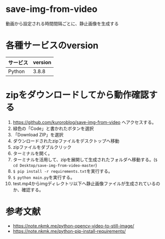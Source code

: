# save-img-from-video
動画から設定される時間間隔ごとに、静止画像を生成する

# 各種サービスのversion

| サービス | version |
| ------------- | ------------- |
| Python  | 3.8.8  |

# zipをダウンロードしてから動作確認する
1. https://github.com/kuroroblog/save-img-from-video へアクセスする。
2. 緑色の「Code」と書かれたボタンを選択
3. 「Download ZIP」を選択
4. ダウンロードされたzipファイルをデスクトップへ移動
5. zipファイルをダブルクリック
6. ターミナルを開く。
7. ターミナルを活用して、zipを展開して生成されたフォルダへ移動する。(`$ cd Desktop/save-img-from-video-master`)
8. `$ pip install -r requirements.txt`を実行する。
9. `$ python main.py`を実行する。
10. test.mp4からimgディレクトリ以下へ静止画像ファイルが生成されているのか、確認する。

# 参考文献
- https://note.nkmk.me/python-opencv-video-to-still-image/
- https://note.nkmk.me/python-pip-install-requirements/
